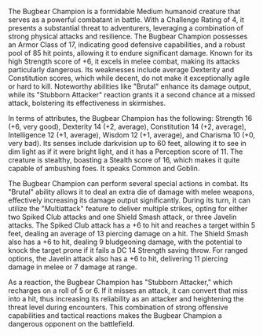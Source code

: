 The Bugbear Champion is a formidable Medium humanoid creature that serves as a powerful combatant in battle. With a Challenge Rating of 4, it presents a substantial threat to adventurers, leveraging a combination of strong physical attacks and resilience. The Bugbear Champion possesses an Armor Class of 17, indicating good defensive capabilities, and a robust pool of 85 hit points, allowing it to endure significant damage. Known for its high Strength score of +6, it excels in melee combat, making its attacks particularly dangerous. Its weaknesses include average Dexterity and Constitution scores, which while decent, do not make it exceptionally agile or hard to kill. Noteworthy abilities like "Brutal" enhance its damage output, while its "Stubborn Attacker" reaction grants it a second chance at a missed attack, bolstering its effectiveness in skirmishes.

In terms of attributes, the Bugbear Champion has the following: Strength 16 (+6, very good), Dexterity 14 (+2, average), Constitution 14 (+2, average), Intelligence 12 (+1, average), Wisdom 12 (+1, average), and Charisma 10 (+0, very bad). Its senses include darkvision up to 60 feet, allowing it to see in dim light as if it were bright light, and it has a Perception score of 11. The creature is stealthy, boasting a Stealth score of 16, which makes it quite capable of ambushing foes. It speaks Common and Goblin.

The Bugbear Champion can perform several special actions in combat. Its "Brutal" ability allows it to deal an extra die of damage with melee weapons, effectively increasing its damage output significantly. During its turn, it can utilize the "Multiattack" feature to deliver multiple strikes, opting for either two Spiked Club attacks and one Shield Smash attack, or three Javelin attacks. The Spiked Club attack has a +6 to hit and reaches a target within 5 feet, dealing an average of 13 piercing damage on a hit. The Shield Smash also has a +6 to hit, dealing 9 bludgeoning damage, with the potential to knock the target prone if it fails a DC 14 Strength saving throw. For ranged options, the Javelin attack also has a +6 to hit, delivering 11 piercing damage in melee or 7 damage at range.

As a reaction, the Bugbear Champion has "Stubborn Attacker," which recharges on a roll of 5 or 6. If it misses an attack, it can convert that miss into a hit, thus increasing its reliability as an attacker and heightening the threat level during encounters. This combination of strong offensive capabilities and tactical reactions makes the Bugbear Champion a dangerous opponent on the battlefield.